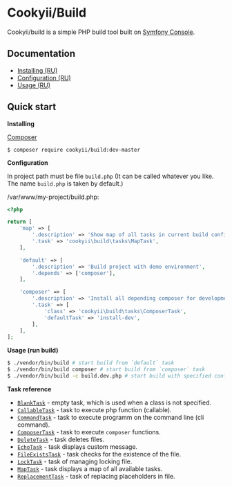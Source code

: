 Cookyii/Build
=============

Cookyii/build is a simple PHP build tool built on [Symfony Console][].

Documentation
-------------

- [Installing (RU)][]
- [Configuration (RU)][]
- [Usage (RU)][]

Quick start
------------

**Installing**

[Composer][]

    $ composer require cookyii/build:dev-master

**Configuration**

In project path must be file `build.php` (It can be called whatever you like. The name `build.php` is taken by default.)

/var/www/my-project/build.php:
```php
<?php

return [
    'map' => [
        '.description' => 'Show map of all tasks in current build config',
        '.task' => 'cookyii\build\tasks\MapTask',
    ],

    'default' => [
        '.description' => 'Build project with demo environment',
        '.depends' => ['composer'],
    ],

    'composer' => [
        '.description' => 'Install all depending composer for development environment (with `required-dev`)',
        '.task' => [
            'class' => 'cookyii\build\tasks\ComposerTask',
            'defaultTask' => 'install-dev',
        ],
    ],
];
```

**Usage (run build)**

```sh
$ ./vendor/bin/build # start build from `default` task
$ ./vendor/bin/build composer # start build from `composer` task
$ ./vendor/bin/build -c build.dev.php # start build with specified configuration file `build.dev.php`
```

**Task reference**
* [`BlankTask`][] - empty task, which is used when a class is not specified.
* [`CallableTask`][] - task to execute php function (callable).
* [`CommandTask`][] - task to execute programm on the command line (cli command).
* [`ComposerTask`][] - task to execute `composer` functions.
* [`DeleteTask`][] - task deletes files.
* [`EchoTask`][] - task displays custom message.
* [`FileExistsTask`][] - task checks for the existence of the file.
* [`LockTask`][] - task of managing locking file.
* [`MapTask`][] - task displays a map of all available tasks.
* [`ReplacementTask`][] - task of replacing placeholders in file.

[Composer]: http://getcomposer.org/
[Symfony Console]: http://symfony.com/doc/current/components/console/introduction.html
[Installing (RU)]: docs/ru/00-installing.md
[Configuration (RU)]: docs/ru/01-config.md
[Usage (RU)]: docs/ru/02-usage.md
[`BlankTask`]: 03-reference-task-blank.md
[`CallableTask`]: 03-reference-task-callable.md
[`CommandTask`]: 03-reference-task-command.md
[`ComposerTask`]: 03-reference-task-composer.md
[`DeleteTask`]: 03-reference-task-delete.md
[`EchoTask`]: 03-reference-task-echo.md
[`FileExistsTask`]: 03-reference-task-file-exists.md
[`LockTask`]: 03-reference-task-lock.md
[`MapTask`]: 03-reference-task-map.md
[`ReplacementTask`]: 03-reference-task-replacement.md
